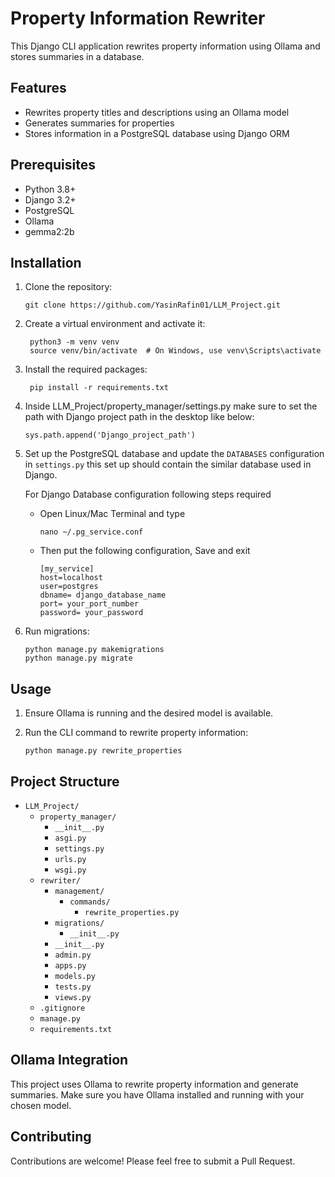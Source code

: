 # Property Information Rewriter

This Django CLI application rewrites property information using Ollama and stores summaries in a database.

## Features

- Rewrites property titles and descriptions using an Ollama model
- Generates summaries for properties
- Stores information in a PostgreSQL database using Django ORM

## Prerequisites

- Python 3.8+
- Django 3.2+
- PostgreSQL
- Ollama
-  gemma2:2b

## Installation

1. Clone the repository:
   ```
   git clone https://github.com/YasinRafin01/LLM_Project.git
   ```
2. Create a virtual environment and activate it:
   ```
    python3 -m venv venv
    source venv/bin/activate  # On Windows, use venv\Scripts\activate
   ```
3. Install the required packages:
   ```
    pip install -r requirements.txt
   ```
4. Inside LLM_Project/property_manager/settings.py make sure to set the path with Django project path in the desktop like below:
   ```
   sys.path.append('Django_project_path')
   ```
5. Set up the PostgreSQL database and update the `DATABASES` configuration in `settings.py` this set up should contain the similar 
   database used in Django.
   
   For Django Database configuration following steps required
   - Open Linux/Mac Terminal and type
     ```
     nano ~/.pg_service.conf
     ```
   - Then put the following configuration, Save and exit
     ```
     [my_service]
     host=localhost
     user=postgres
     dbname= django_database_name
     port= your_port_number
     password= your_password
     ```
6. Run migrations:
   ```
   python manage.py makemigrations
   python manage.py migrate
   ```
   
## Usage

1. Ensure Ollama is running and the desired model is available.

2. Run the CLI command to rewrite property information:
   ```
   python manage.py rewrite_properties
   ```

## Project Structure

- `LLM_Project/`
  - `property_manager/` 
      - `__init__.py`
      - `asgi.py`
      - `settings.py`
      - `urls.py`
      - `wsgi.py`
  - `rewriter/`
      - `management/`
        - `commands/`
           - `rewrite_properties.py`
      - `migrations/`
         - `__init__.py`   
      - `__init__.py` 
      - `admin.py`
      - `apps.py`
      - `models.py` 
      - `tests.py` 
      - `views.py`
  - `.gitignore`
  - `manage.py`
  - `requirements.txt`


## Ollama Integration

This project uses Ollama to rewrite property information and generate summaries. Make sure you have Ollama installed and running with your chosen model.

## Contributing

Contributions are welcome! Please feel free to submit a Pull Request.
